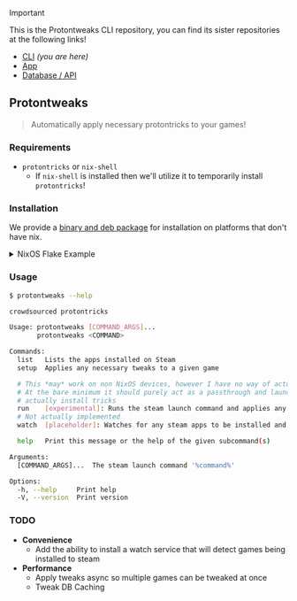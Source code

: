 > [!IMPORTANT]  
> This is the Protontweaks CLI repository, you can find its sister repositories at the following links!

- [CLI](https://github.com/rain-cafe/protontweaks) _(you are here)_
- [App](https://github.com/rain-cafe/protontweaks-ui)
- [Database / API](https://github.com/rain-cafe/protontweaks-db)

## Protontweaks

> Automatically apply necessary protontricks to your games!

### Requirements

- `protontricks` or `nix-shell`
  - If `nix-shell` is installed then we'll utilize it to temporarily install `protontricks`!

### Installation

We provide a [binary and deb package](https://github.com/rain-cafe/protontweaks/releases/latest) for installation on platforms that don't have nix.

<details>
  <summary>NixOS Flake Example</summary>

```nix
{
  description = "NixOS Example";

  inputs = {
    nixpkgs.url = "github:NixOS/nixpkgs/nixos-unstable";
    protontweaks.url = "github:rain-cafe/protontweaks/main";
    protontweaks.inputs.nixpkgs.follows = "nixpkgs";
  };

  outputs = { self, nixpkgs, ... } @ inputs: {
    nixosConfigurations =
      let
        inherit (self) outputs;
        inherit (nixpkgs.lib) nixosSystem;
      in
      {
        your-hostname = nixosSystem {
          specialArgs = { inherit inputs outputs; };

          modules = [
            # This is just an example, you can obviously format this however you want!
            ({ pkgs, ... }: {
              nixpkgs = {
                overlays = [
                  inputs.protontweaks.overlay
                ];
              };

              environment.systemPackages = with pkgs; [
                protontweaks
                # protontricks -- May be necessary if steam can't find nix-shell
              ];
            })
            # Your NixOS Modules here...
            ../defaults/configuration.nix
          ];
        };
      };
  };
}
```

</details>

### Usage

```sh
$ protontweaks --help

crowdsourced protontricks

Usage: protontweaks [COMMAND_ARGS]...
       protontweaks <COMMAND>

Commands:
  list   Lists the apps installed on Steam
  setup  Applies any necessary tweaks to a given game

  # This *may* work on non NixOS devices, however I have no way of actually confirming that.
  # At the bare minimum it should purely act as a passthrough and launch the game at best it'll
  # actually install tricks
  run    [experimental]: Runs the steam launch command and applies any necessary tweaks
  # Not actually implemented
  watch  [placeholder]: Watches for any steam apps to be installed and automatically adds 'protontweaks' to the launch options

  help   Print this message or the help of the given subcommand(s)

Arguments:
  [COMMAND_ARGS]...  The steam launch command '%command%'

Options:
  -h, --help     Print help
  -V, --version  Print version
```

### TODO

- **Convenience**
  - Add the ability to install a watch service that will detect games being installed to steam
- **Performance**
  - Apply tweaks async so multiple games can be tweaked at once
  - Tweak DB Caching
